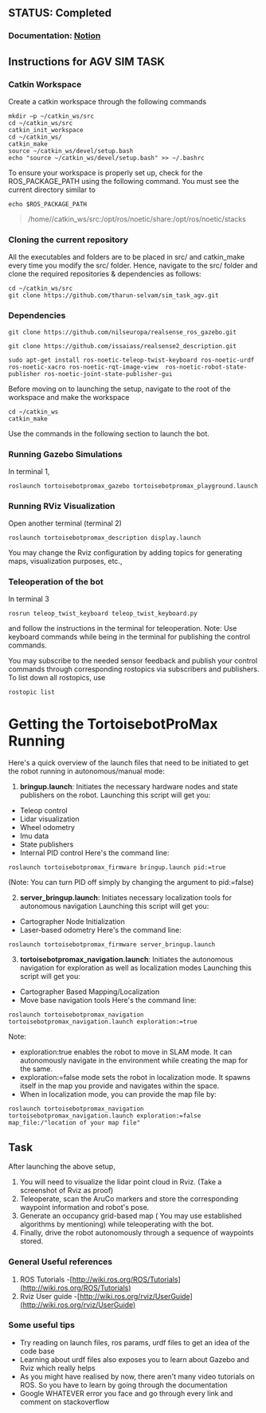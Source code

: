 ## STATUS: Completed
### Documentation: [Notion](https://www.notion.so/ROS-Tasks-2-8af6dea9be8e4f8fbe3898493c988c86?pvs=4)


## Instructions for AGV SIM TASK 

### Catkin Workspace
Create a catkin workspace through the following commands
```
mkdir –p ~/catkin_ws/src
cd ~/catkin_ws/src
catkin_init_workspace
cd ~/catkin_ws/
catkin_make
source ~/catkin_ws/devel/setup.bash
echo "source ~/catkin_ws/devel/setup.bash" >> ~/.bashrc
```
To ensure your workspace is properly set up, check for the ROS_PACKAGE_PATH using the following command. You must see the current directory similar to 
```
echo $ROS_PACKAGE_PATH
```
> /home/<username>/catkin_ws/src:/opt/ros/noetic/share:/opt/ros/noetic/stacks
### Cloning the current repository
All the executables and folders are to be placed in src/ and catkin_make every time you modify the src/ folder.
Hence, navigate to the src/ folder and clone the required repositories & dependencies as follows:
```
cd ~/catkin_ws/src
git clone https://github.com/tharun-selvam/sim_task_agv.git
```
### Dependencies
```
git clone https://github.com/nilseuropa/realsense_ros_gazebo.git
```
```
git clone https://github.com/issaiass/realsense2_description.git
```
```
sudo apt-get install ros-noetic-teleop-twist-keyboard ros-noetic-urdf ros-noetic-xacro ros-noetic-rqt-image-view  ros-noetic-robot-state-publisher ros-noetic-joint-state-publisher-gui
```
Before moving on to launching the setup, navigate to the root of the workspace and make the workspace
```
cd ~/catkin_ws
catkin_make
```
Use the commands in the following section to launch the bot.
### Running Gazebo Simulations
In terminal 1,
``` 
roslaunch tortoisebotpromax_gazebo tortoisebotpromax_playground.launch
```
### Running RViz Visualization
Open another terminal (terminal 2)
``` 
roslaunch tortoisebotpromax_description display.launch
```
You may change the Rviz configuration by adding topics for generating maps, visualization purposes, etc.,
### Teleoperation of the bot
In terminal 3
```
rosrun teleop_twist_keyboard teleop_twist_keyboard.py
```
and follow the instructions in the terminal for teleoperation. 
Note: Use keyboard commands while being in the terminal for publishing the control commands.  

You may subscribe to the needed sensor feedback and publish your control commands through corresponding rostopics via subscribers and publishers.
To list down all rostopics, use
```
rostopic list
```
# Getting the TortoisebotProMax Running
Here's a quick overview of the launch files that need to be initiated to get the robot running in autonomous/manual mode:
1. **bringup.launch**: Initiates the necessary hardware nodes and state publishers on the robot.
 Launching this script will get you:
- Teleop control
- Lidar visualization
- Wheel odometry
- Imu data
- State publishers
- Internal PID control
Here's the command line:
```
roslaunch tortoisebotpromax_firmware bringup.launch pid:=true
```
(Note: You can turn PID off simply by changing the argument to pid:=false)

2. **server_bringup.launch**: Initiates necessary localization tools for autonomous navigation
Launching this script will get you:
- Cartographer Node Initialization
- Laser-based odometry
Here's the command line:
```
roslaunch tortoisebotpromax_firmware server_bringup.launch
```
3. **tortoisebotpromax_navigation.launch**: Initiates the autonomous navigation for exploration as well as localization modes
Launching this script will get you:
- Cartographer Based Mapping/Localization
- Move base navigation tools
Here's the command line:
```
roslaunch tortoisebotpromax_navigation tortoisebotpromax_navigation.launch exploration:=true
```
Note: 
- exploration:true enables the robot to move in SLAM mode. It can autonomously navigate in the environment while creating the map for the same.
- exploration:=false mode sets the robot in localization mode. It spawns itself in the map you provide and navigates within the space.
- When in localization mode, you can provide the map file by:
```
roslaunch tortoisebotpromax_navigation tortoisebotpromax_navigation.launch exploration:=false map_file:/"location of your map file"
```

## Task
After launching the above setup, 
1. You will need to visualize the lidar point cloud in Rviz. (Take a screenshot of Rviz as proof) 
2. Teleoperate, scan the AruCo markers and store the corresponding waypoint information and robot's pose.
3. Generate an occupancy grid-based map ( You may use established algorithms by mentioning) while teleoperating with the bot.
4. Finally, drive the robot autonomously through a sequence of waypoints stored.


### General Useful references
1. ROS Tutorials -[http://wiki.ros.org/ROS/Tutorials](http://wiki.ros.org/ROS/Tutorials)
2. Rviz User guide -[http://wiki.ros.org/rviz/UserGuide](http://wiki.ros.org/rviz/UserGuide)

### Some useful tips
- Try reading on launch files, ros params, urdf files to get an idea of the code base
- Learning about urdf files also exposes you to learn about Gazebo and Rviz which really helps
- As you might have realised by now, there aren't many video tutorials on ROS. So you have to learn by going through the documentation
- Google WHATEVER error you face and go through every link and comment on stackoverflow 

